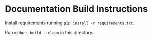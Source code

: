 # Documentation Build Instructions

Install requirements running `pip install -r requirements.txt`.

Run `mkdocs build --clean` in this directory.

